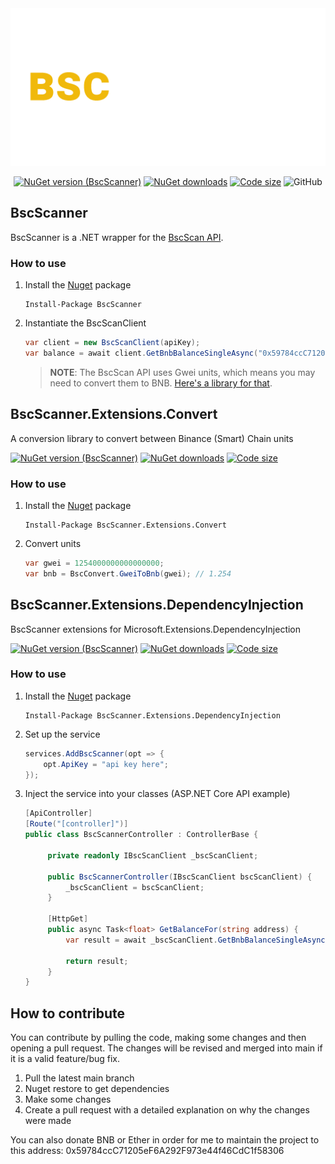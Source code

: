 <div align="center">
   <img src="bscscanner.png" alt="BscScanner Logo">
   
   [![NuGet version (BscScanner)](https://img.shields.io/github/license/pippinmole/bscscanner?style=for-the-badge)](https://www.nuget.org/packages/BscScanner)
   [![NuGet downloads](https://img.shields.io/nuget/dt/BscScanner?style=for-the-badge)](https://www.nuget.org/packages/BscScanner)
   [![Code size](https://img.shields.io/github/languages/code-size/pippinmole/bscscanner?style=for-the-badge)](https://github.com/pippinmole/BscScanner)
   ![GitHub](https://img.shields.io/github/license/pippinmole/bscscanner?style=for-the-badge)
</div>

## BscScanner

BscScanner is a .NET wrapper for the [BscScan API](https://bscscan.com/apis).

### How to use

1. Install the [Nuget](https://www.nuget.org/packages/BscScanner) package
    ```cli
    Install-Package BscScanner
    ```
2. Instantiate the BscScanClient
    ```cs
    var client = new BscScanClient(apiKey);
    var balance = await client.GetBnbBalanceSingleAsync("0x59784ccC71205eF6A292F973e44f46CdC1f58306");
    ```

   > **NOTE**: The BscScan API uses Gwei units, which means you may need to convert them to BNB. [Here's a library for that](https://www.nuget.org/packages/BscScanner.Extensions.Convert/).

## BscScanner.Extensions.Convert
A conversion library to convert between Binance (Smart) Chain units

[![NuGet version (BscScanner)](https://img.shields.io/github/license/pippinmole/BscScanner.Extensions.Convert?style=for-the-badge)](https://www.nuget.org/packages/BscScanner.Extensions.Convert)
[![NuGet downloads](https://img.shields.io/nuget/dt/BscScanner.Extensions.Convert?style=for-the-badge)](https://www.nuget.org/packages/BscScanner.Extensions.Convert)
[![Code size](https://img.shields.io/github/languages/code-size/pippinmole/BscScanner.Extensions.Convert?style=for-the-badge)](https://github.com/pippinmole/BscScanner.Extensions.Convert)

### How to use

1. Install the [Nuget](https://www.nuget.org/packages/BscScanner.Extensions.Convert) package
    ```cli
    Install-Package BscScanner.Extensions.Convert
    ```
2. Convert units
    ```cs
    var gwei = 1254000000000000000;
    var bnb = BscConvert.GweiToBnb(gwei); // 1.254
    ```

## BscScanner.Extensions.DependencyInjection
BscScanner extensions for Microsoft.Extensions.DependencyInjection

[![NuGet version (BscScanner)](https://img.shields.io/github/license/pippinmole/BscScanner.Extensions.DependencyInjection?style=for-the-badge)](https://www.nuget.org/packages/BscScanner.Extensions.DependencyInjection)
[![NuGet downloads](https://img.shields.io/nuget/dt/BscScanner.Extensions.DependencyInjection?style=for-the-badge)](https://www.nuget.org/packages/BscScanner.Extensions.DependencyInjection)
[![Code size](https://img.shields.io/github/languages/code-size/pippinmole/BscScanner.Extensions.DependencyInjection?style=for-the-badge)](https://github.com/pippinmole/BscScanner.Extensions.DependencyInjection)

### How to use

1. Install the [Nuget](https://www.nuget.org/packages/BscScanner.Extensions.DependencyInjection) package
    ```cli
    Install-Package BscScanner.Extensions.DependencyInjection
    ```
2. Set up the service
    ```cs
    services.AddBscScanner(opt => {
        opt.ApiKey = "api key here";
    });
    ```
3. Inject the service into your classes (ASP.NET Core API example)
   ```cs
   [ApiController]
   [Route("[controller]")]
   public class BscScannerController : ControllerBase {

        private readonly IBscScanClient _bscScanClient;

        public BscScannerController(IBscScanClient bscScanClient) {
            _bscScanClient = bscScanClient;
        }

        [HttpGet]
        public async Task<float> GetBalanceFor(string address) {
            var result = await _bscScanClient.GetBnbBalanceSingleAsync(address);

            return result;
        }
   }
   ```

## How to contribute

You can contribute by pulling the code, making some changes and then opening a pull request. The changes will be revised and merged into main if it is a valid feature/bug fix.

1. Pull the latest main branch
2. Nuget restore to get dependencies
3. Make some changes
4. Create a pull request with a detailed explanation on why the changes were made

You can also donate BNB or Ether in order for me to maintain the project to this address: 0x59784ccC71205eF6A292F973e44f46CdC1f58306
